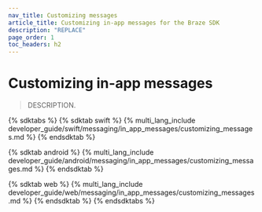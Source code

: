 ```yaml
---
nav_title: Customizing messages
article_title: Customizing in-app messages for the Braze SDK
description: "REPLACE"
page_order: 1
toc_headers: h2
---
```


# Customizing in-app messages

> DESCRIPTION.

{% sdktabs %}
{% sdktab swift %}
{% multi_lang_include developer_guide/swift/messaging/in_app_messages/customizing_messages.md %}
{% endsdktab %}

{% sdktab android %}
{% multi_lang_include developer_guide/android/messaging/in_app_messages/customizing_messages.md %}
{% endsdktab %}

{% sdktab web %}
{% multi_lang_include developer_guide/web/messaging/in_app_messages/customizing_messages.md %}
{% endsdktab %}
{% endsdktabs %}